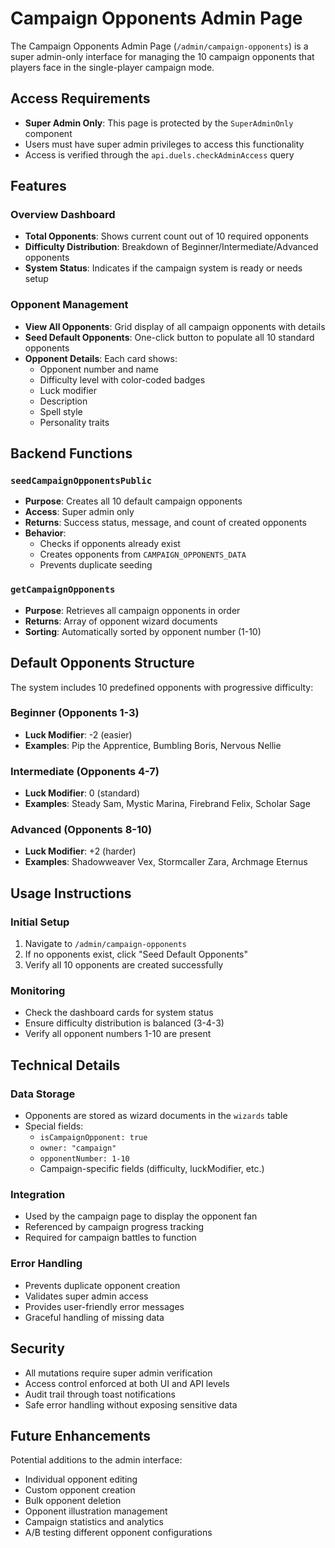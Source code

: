 # Campaign Opponents Admin Page

The Campaign Opponents Admin Page (`/admin/campaign-opponents`) is a super admin-only interface for managing the 10 campaign opponents that players face in the single-player campaign mode.

## Access Requirements

- **Super Admin Only**: This page is protected by the `SuperAdminOnly` component
- Users must have super admin privileges to access this functionality
- Access is verified through the `api.duels.checkAdminAccess` query

## Features

### Overview Dashboard

- **Total Opponents**: Shows current count out of 10 required opponents
- **Difficulty Distribution**: Breakdown of Beginner/Intermediate/Advanced opponents
- **System Status**: Indicates if the campaign system is ready or needs setup

### Opponent Management

- **View All Opponents**: Grid display of all campaign opponents with details
- **Seed Default Opponents**: One-click button to populate all 10 standard opponents
- **Opponent Details**: Each card shows:
  - Opponent number and name
  - Difficulty level with color-coded badges
  - Luck modifier
  - Description
  - Spell style
  - Personality traits

## Backend Functions

### `seedCampaignOpponentsPublic`

- **Purpose**: Creates all 10 default campaign opponents
- **Access**: Super admin only
- **Returns**: Success status, message, and count of created opponents
- **Behavior**:
  - Checks if opponents already exist
  - Creates opponents from `CAMPAIGN_OPPONENTS_DATA`
  - Prevents duplicate seeding

### `getCampaignOpponents`

- **Purpose**: Retrieves all campaign opponents in order
- **Returns**: Array of opponent wizard documents
- **Sorting**: Automatically sorted by opponent number (1-10)

## Default Opponents Structure

The system includes 10 predefined opponents with progressive difficulty:

### Beginner (Opponents 1-3)

- **Luck Modifier**: -2 (easier)
- **Examples**: Pip the Apprentice, Bumbling Boris, Nervous Nellie

### Intermediate (Opponents 4-7)

- **Luck Modifier**: 0 (standard)
- **Examples**: Steady Sam, Mystic Marina, Firebrand Felix, Scholar Sage

### Advanced (Opponents 8-10)

- **Luck Modifier**: +2 (harder)
- **Examples**: Shadowweaver Vex, Stormcaller Zara, Archmage Eternus

## Usage Instructions

### Initial Setup

1. Navigate to `/admin/campaign-opponents`
2. If no opponents exist, click "Seed Default Opponents"
3. Verify all 10 opponents are created successfully

### Monitoring

- Check the dashboard cards for system status
- Ensure difficulty distribution is balanced (3-4-3)
- Verify all opponent numbers 1-10 are present

## Technical Details

### Data Storage

- Opponents are stored as wizard documents in the `wizards` table
- Special fields:
  - `isCampaignOpponent: true`
  - `owner: "campaign"`
  - `opponentNumber: 1-10`
  - Campaign-specific fields (difficulty, luckModifier, etc.)

### Integration

- Used by the campaign page to display the opponent fan
- Referenced by campaign progress tracking
- Required for campaign battles to function

### Error Handling

- Prevents duplicate opponent creation
- Validates super admin access
- Provides user-friendly error messages
- Graceful handling of missing data

## Security

- All mutations require super admin verification
- Access control enforced at both UI and API levels
- Audit trail through toast notifications
- Safe error handling without exposing sensitive data

## Future Enhancements

Potential additions to the admin interface:

- Individual opponent editing
- Custom opponent creation
- Bulk opponent deletion
- Opponent illustration management
- Campaign statistics and analytics
- A/B testing different opponent configurations

